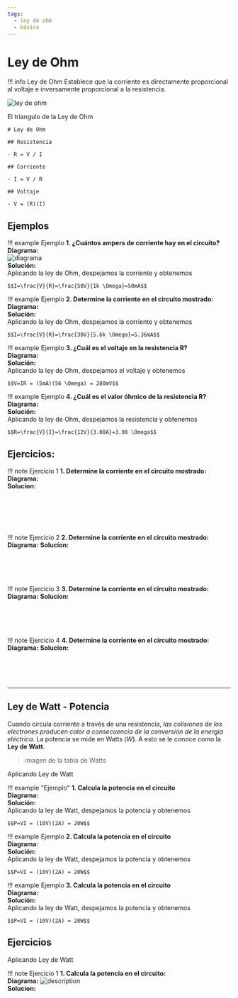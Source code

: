 ```yaml
---
tags:
  - ley de ohm
  - básico
---
```


# Ley de Ohm

!!! info Ley de Ohm
    Establece que la corriente es directamente proporcional al voltaje e inversamente proporcional a la resistencia.

![ley de ohm](../img/ohm_law.svg)
<figcaption>El triangulo de la Ley de Ohm</figcaption>

```markmap
# Ley de Ohm

## Resistencia

- R = V / I

## Corriente

- I = V / R

## Voltaje

- V = (R)(I)
```

## Ejemplos 

!!! example Ejemplo
    **1. ¿Cuántos ampers de corriente hay en el circuito?** <br>
    **Diagrama:** <br>
    ![diagrama](fia.png) <br>
    **Solución:**   <br>
    Aplicando la ley de Ohm, despejamos la corriente y obtenemos 

    $$I=\frac{V}{R}=\frac{50V}{1k \Omega}=50mA$$

!!! example Ejemplo
    **2. Determine la corriente en el circuito mostrado:** <br>
    **Diagrama:** <br>
    **Solución:** <br>
    Aplicando la ley de Ohm, despejamos la corriente y obtenemos

    $$I=\frac{V}{R}=\frac{30V}{5.6k \Omega}=5.36mA$$

!!! example Ejemplo
    **3. ¿Cuál es el voltaje en la resistencia R?**<br>
    **Diagrama:**<br>
    **Solución:**<br>
    Aplicando la ley de Ohm, despejamos el voltaje y obtenemos 
    
    $$V=IR = (5mA)(56 \Omega) = 280mV$$

!!! example Ejemplo
    **4. ¿Cuál es el valor óhmico de la resistencia R?**<br>
    **Diagrama:**<br>
    **Solución:**<br>
    Aplicando la ley de Ohm, despejamos la resistencia y obtenemos 
    
    $$R=\frac{V}{I}=\frac{12V}{3.08A}=3.90 \Omega$$

## Ejercicios:

!!! note Ejercicio 1
    **1. Determine la corriente en el circuito mostrado:**<br> 
    **Diagrama:** <br> 
    **Solucion:** <br> 
    <br><br><br><br><br>

!!! note Ejercicio 2
    **2. Determine la corriente en el circuito mostrado:**
    **Diagrama:** 
    **Solucion:** 
    <br><br><br><br><br>

!!! note Ejercicio 3
    **3. Determine la corriente en el circuito mostrado:**
    **Diagrama:** 
    **Solucion:** 
    <br><br><br><br><br>

!!! note Ejercicio 4
    **4. Determine la corriente en el circuito mostrado:**
    **Diagrama:** 
    **Solucion:** 
    <br><br><br><br><br>

---

## Ley de Watt - Potencia

Cuando circula corriente a través de una resistencia, *las colisiones de los electrones producen calor a consecuencia de la conversión de la energía eléctrica*. La potencia se mide en Watts ($W$). A esto se le conoce como la **Ley de Watt**.

> imagen de la tabla de Watts

Aplicando Ley de Watt

!!! example "Ejemplo"
    **1. Calcula la potencia en el circuito** <br>
    **Diagrama:** <br>
    **Solución:**<br>
    Aplicando la ley de Watt, despejamos la potencia y obtenemos 

    $$P=VI = (10V)(2A) = 20W$$

!!! example Ejemplo
    **2. Calcula la potencia en el circuito** <br>
    **Diagrama:** <br> 
    **Solución:** <br>
    Aplicando la ley de Watt, despejamos la potencia y obtenemos 

    $$P=VI = (10V)(2A) = 20W$$

!!! example Ejemplo
    **3. Calcula la potencia en el circuito** <br>
    **Diagrama:** <br>
    **Solución:** <br>
    Aplicando la ley de Watt, despejamos la potencia y obtenemos

    $$P=VI = (10V)(2A) = 20W$$

## Ejercicios

Aplicando Ley de Watt

!!! note Ejercicio 1
    **1. Calcula la potencia en el circuito:** <br>
    **Diagrama:** ![description](enlace.png) <br>
    **Solucion:**  <br>
    <br><br><br><br><br>